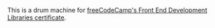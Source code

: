 This is a drum machine for [freeCodeCamp's Front End Development Libraries certificate](https://www.freecodecamp.org/learn/front-end-development-libraries/front-end-development-libraries-projects/build-a-drum-machine).